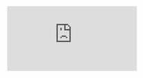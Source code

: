 ![Bipartite Graph](https://www.mimuw.edu.pl/~henrykm/lib/exe/fetch.php?cache=&media=bipartite.png) 
